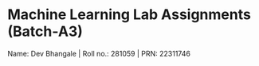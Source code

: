 # Machine Learning Lab Assignments (Batch-A3)
Name: Dev Bhangale | 
Roll no.: 281059 | 
PRN: 22311746
